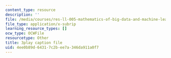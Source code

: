 ```yaml
---
content_type: resource
description: ''
file: /media/courses/res-ll-005-mathematics-of-big-data-and-machine-learning-january-iap-2020/4ee0b89d64317c2bee7a346da911a0f7_R6-LQbqUCI0.srt
file_type: application/x-subrip
learning_resource_types: []
ocw_type: OCWFile
resourcetype: Other
title: 3play caption file
uid: 4ee0b89d-6431-7c2b-ee7a-346da911a0f7
---
```

